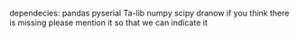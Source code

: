 dependecies:
    pandas
    pyserial
    Ta-lib
    numpy
    scipy
    dranow
if you think there is missing please mention it so that we can indicate it
